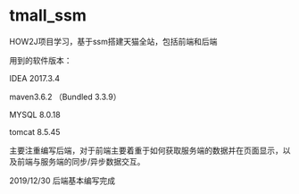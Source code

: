 # tmall_ssm


HOW2J项目学习，基于ssm搭建天猫全站，包括前端和后端


用到的软件版本：

IDEA 2017.3.4

maven3.6.2 （Bundled 3.3.9）

MYSQL 8.0.18

tomcat 8.5.45


主要注重编写后端，对于前端主要着重于如何获取服务端的数据并在页面显示，以及前端与服务端的同步/异步数据交互。

2019/12/30
后端基本编写完成


